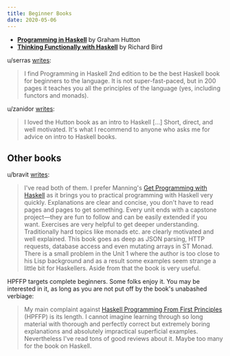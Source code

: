 ```yaml
---
title: Beginner Books
date: 2020-05-06
---
```


* [**Programming in Haskell**](https://www.cs.nott.ac.uk/~pszgmh/pih.html) by Graham Hutton
* [**Thinking Functionally with Haskell**](https://www.cs.ox.ac.uk/publications/books/functional/) by Richard Bird

u/serras [writes](https://old.reddit.com/r/haskell/comments/d5og5n/which_book/):

> I find Programming in Haskell 2nd edition to be the best Haskell book for beginners to the language. It is not super-fast-paced, but in 200 pages it teaches you all the principles of the language (yes, including functors and monads).

u/zanidor [writes](https://old.reddit.com/r/haskell/comments/7xcl8b/on_haskelling_a_learner_on_learning_haskell/):

> I loved the Hutton book as an intro to Haskell \[...\] Short, direct, and well motivated. It's what I recommend to anyone who asks me for advice on intro to Haskell books.

## Other books 

u/bravit [writes](https://old.reddit.com/r/haskell/comments/82p0de/haskell_books_comparison/dvbt110/):

> I've read both of them. I prefer Manning's [Get Programming with Haskell](https://www.manning.com/books/get-programming-with-haskell) as it brings you to practical programming with Haskell very quickly. Explanations are clear and concise, you don't have to read pages and pages to get something. Every unit ends with a capstone project—they are fun to follow and can be easily extended if you want. Exercises are very helpful to get deeper understanding. Traditionally hard topics like monads etc. are clearly motivated and well explained. This book goes as deep as JSON parsing, HTTP requests, database access and even mutating arrays in ST Monad. There is a small problem in the Unit 1 where the author is too close to his Lisp background and as a result some examples seem strange a little bit for Haskellers. Aside from that the book is very useful.

HPFFP targets complete beginners. Some folks enjoy it. You may be interested in it, as long as you are not put off by the book's unabashed verbiage:

> My main complaint against [Haskell Programming From First Principles](https://haskellbook.com/) (HPFFP) is its length. I cannot imagine learning through so long material with thorough and perfectly correct but extremely boring explanations and absolutely impractical superficial examples. Nevertheless I've read tons of good reviews about it. Maybe too many for the book on Haskell.
